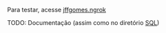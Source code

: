 Para testar, acesse [jffgomes.ngrok](https://jffgomes.ngrok.io/)

TODO: Documentação (assim como no diretório [SQL](https://github.com/jffgomes/SWAPI_VEHICLES/tree/master/SQL))
